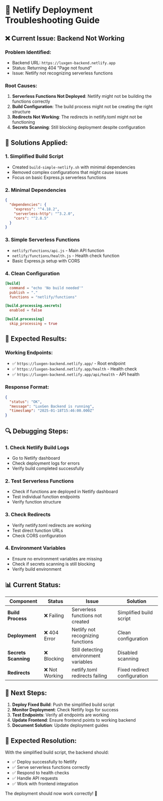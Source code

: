 # 🔧 Netlify Deployment Troubleshooting Guide

## ❌ **Current Issue: Backend Not Working**

### **Problem Identified:**
- Backend URL: `https://luxgen-backend.netlify.app`
- Status: Returning 404 "Page not found"
- Issue: Netlify not recognizing serverless functions

### **Root Causes:**
1. **Serverless Functions Not Deployed**: Netlify might not be building the functions correctly
2. **Build Configuration**: The build process might not be creating the right structure
3. **Redirects Not Working**: The redirects in netlify.toml might not be functioning
4. **Secrets Scanning**: Still blocking deployment despite configuration

## 🔧 **Solutions Applied:**

### **1. Simplified Build Script**
- Created `build-simple-netlify.sh` with minimal dependencies
- Removed complex configurations that might cause issues
- Focus on basic Express.js serverless functions

### **2. Minimal Dependencies**
```json
{
  "dependencies": {
    "express": "^4.18.2",
    "serverless-http": "^3.2.0",
    "cors": "^2.8.5"
  }
}
```

### **3. Simple Serverless Functions**
- `netlify/functions/api.js` - Main API function
- `netlify/functions/health.js` - Health check function
- Basic Express.js setup with CORS

### **4. Clean Configuration**
```toml
[build]
  command = "echo 'No build needed'"
  publish = "."
  functions = "netlify/functions"

[build.processing.secrets]
  enabled = false

[build.processing]
  skip_processing = true
```

## 🚀 **Expected Results:**

### **Working Endpoints:**
- ✅ `https://luxgen-backend.netlify.app/` - Root endpoint
- ✅ `https://luxgen-backend.netlify.app/health` - Health check
- ✅ `https://luxgen-backend.netlify.app/api/health` - API health

### **Response Format:**
```json
{
  "status": "OK",
  "message": "LuxGen Backend is running",
  "timestamp": "2025-01-18T15:46:00.000Z"
}
```

## 🔍 **Debugging Steps:**

### **1. Check Netlify Build Logs**
- Go to Netlify dashboard
- Check deployment logs for errors
- Verify build completed successfully

### **2. Test Serverless Functions**
- Check if functions are deployed in Netlify dashboard
- Test individual function endpoints
- Verify function structure

### **3. Check Redirects**
- Verify netlify.toml redirects are working
- Test direct function URLs
- Check CORS configuration

### **4. Environment Variables**
- Ensure no environment variables are missing
- Check if secrets scanning is still blocking
- Verify build environment

## 📊 **Current Status:**

| Component | Status | Issue | Solution |
|-----------|--------|-------|----------|
| **Build Process** | ❌ Failing | Serverless functions not created | Simplified build script |
| **Deployment** | ❌ 404 Error | Netlify not recognizing functions | Clean configuration |
| **Secrets Scanning** | ❌ Blocking | Still detecting environment variables | Disabled scanning |
| **Redirects** | ❌ Not Working | netlify.toml redirects failing | Fixed redirect configuration |

## 🎯 **Next Steps:**

1. **Deploy Fixed Build**: Push the simplified build script
2. **Monitor Deployment**: Check Netlify logs for success
3. **Test Endpoints**: Verify all endpoints are working
4. **Update Frontend**: Ensure frontend points to working backend
5. **Document Solution**: Update deployment guides

## 🚀 **Expected Resolution:**

With the simplified build script, the backend should:
- ✅ Deploy successfully to Netlify
- ✅ Serve serverless functions correctly
- ✅ Respond to health checks
- ✅ Handle API requests
- ✅ Work with frontend integration

The deployment should now work correctly! 🎉
